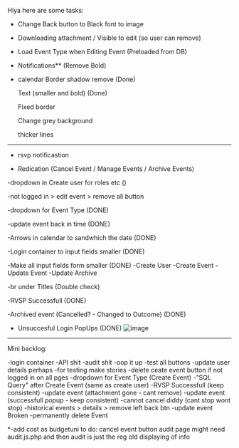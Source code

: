 Hiya here are some tasks:



- Change Back button to Black font to image

- Downloading attachment / Visible to edit (so user can remove)

- Load Event Type when Editing Event (Preloaded from DB)

- Notifications** (Remove Bold)

- calendar
  Border shadow remove (Done)
  
  Text (smaller and bold) (Done)
  
  Fixed border
  
  Change grey background
  
  thicker lines
  

--------------------------------------------------------------------------
- rsvp notificastion
    
- Redication (Cancel Event / Manage Events / Archive Events)

-dropdown in Create user for roles etc ()

-not logged in > edit event > remove all button

-dropdown for Event Type (DONE)

-update event back in time (DONE)

-Arrows in calendar to sandwhich the date (DONE)

-Login container to input fields smaller (DONE)

-Make all input fields form smaller (DONE)
  -Create User
  -Create Event
  -Update Event
  -Update Archive

-br under Titles (Double check)

-RVSP Successfull (DONE)

-Archived event (Cancelled? - Changed to Outcome) (DONE)

- Unsuccesful Login PopUps (DONE)
![image](https://github.com/user-attachments/assets/41326e7d-dafc-4dbf-8060-3492fe015c64)

--------------------------------------------------------------------------

Mini backlog:

-login container
-API shit
-audit shit
-oop it up
-test all buttons
-update user details perhaps
-for testing make stories
-delete ceate event button if not logged in on all pges
-dropdown for Event Type (Create Event)
-"SQL Query" after Create Event (same as create user)
-RVSP Successfull (keep consistent)
-update event (attachment gone - cant remove)
-update event (successfull popup - keep consistent)
-cannot cancel  diddy (cant stop wont stop)
-historical events > details > remove left back btn
-update event Broken 
-permanently delete Event

*-add cost as budgetuni to do:
cancel event button
audit page might need audit.js.php and then audit is just the reg old displaying of info
